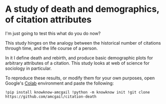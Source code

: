 # A study of death and demographics, of citation attributes

I'm just going to test this what do you do now? 

This study hinges on the analogy between the historical number of citations through time, and the life course of a person. 

In it I define death and rebirth, and produce basic demographic plots for arbitrary attributes of a citation. This study looks at web of science for sociology in particular.

To reproduce these results, or modify them for your own purposes, open Google's [Colab](colab.research.google.com) environment and paste the following:

`!pip install knowknow-amcgail
!python -m knowknow init
!git clone https://github.com/amcgail/citation-death`
